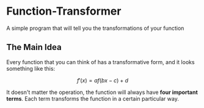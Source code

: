 # Function-Transformer
A simple program that will tell you the transformations of your function

## The Main Idea

Every function that you can think of has a transformative form, and it looks something like this:

$$ f'(x) = af(bx - c) + d $$

It doesn't matter the operation, the function will always have **four important terms**. Each term transforms the function in a certain particular way.
